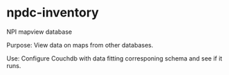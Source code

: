 # npdc-inventory
NPI mapview database

Purpose:
View data on maps from other databases.


Use:
Configure Couchdb with data fitting corresponing schema and see if it runs.
